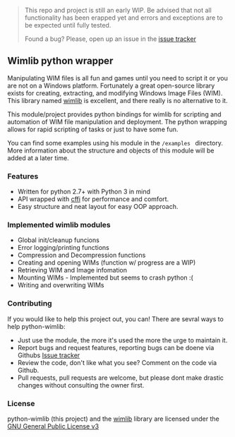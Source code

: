 
>This repo and project is still an early WIP.
>Be advised that not all functionality has been erapped yet and errors and exceptions are to be expected until fully tested.
>
>Found a bug? Please, open up an issue in the [issue tracker](https://github.com/0xGiddi/python-wimlib/issues)

## Wimlib python wrapper 
Manipulating WIM files is all fun and games until you need to script it or you are not on a Windows platform. Fortunately a great open-source library exists for creating, extracting, and modifying Windows Image Files (WIM). This library named [wimlib](https://wimlib.net) is excellent, and there really is no alternative to it.

This module/project provides python bindings for wimlib for scripting and automation of WIM file manipulation and deployment. The python wrapping allows for rapid scripting of tasks or just to have some fun.

You can find some examples using his module in the `/examples ` directory. More information about the structure and objects of this module will be added at a later time.

### Features
- Written for python 2.7+ with Python 3 in mind
- API wrapped with [cffi](https://cffi.readthedocs.io/en/latest/) for performance and comfort.
- Easy structure and neat layout for easy OOP approach.

### Implemented wimlib modules
- Global init/cleanup funcions
- Error logging/printing functions
- Compression and Decompression functions
- Creating and opening WIMs (function w/ progress are a WIP)
- Retrieving WIM and Image infomation
- Mounting WIMs - Implemented but seems to crash python :(
- Writing and overwriting WIMs

### Contributing
If you would like to help this project out, you can! There are sevral ways to help python-wimlib:
- Just use the module, the more it's used the more the urge to maintain it.
- Report bugs and request features, reporting bugs can be doene via Githubs [Issue tracker](https://github.com/0xGiddi/python-wimlib/issues)
- Review the code, don't like what you see? Comment on the code via Github.
- Pull requests, pull requests are welcome, but please dont make drastic changes without consulting the owner first.

### License
python-wimlib (this project) and the [wimlib](https://wimlib.net) library are licensed under the [GNU General Public
License v3](https://www.gnu.org/licenses/gpl-3.0.txt)

